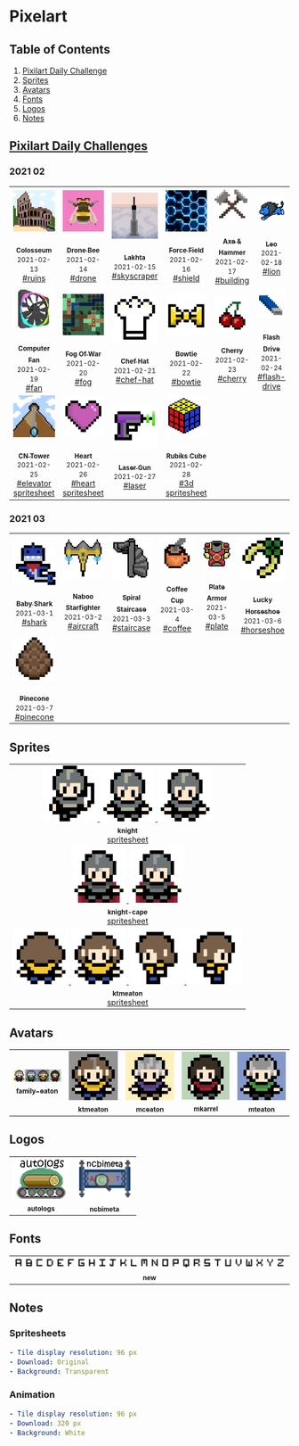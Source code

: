 # Pixelart

## Table of Contents

1. [Pixilart Daily Challenge](https://github.com/ktmeaton/pixelart#pixilart-daily-challenge)
2. [Sprites](https://github.com/ktmeaton/pixelart#sprites)
3. [Avatars](https://github.com/ktmeaton/pixelart#avatars)
4. [Fonts](https://github.com/ktmeaton/pixelart#fonts)
5. [Logos](https://github.com/ktmeaton/pixelart#logos)
6. [Notes](https://github.com/ktmeaton/pixelart#notes)

## [Pixilart Daily Challenges](https://www.pixilart.com/challenges)

### 2021 02

<table>
  <tr>
    <td align='center'>
      <a href='dailies/2021/02/13_ruins_Colosseum.png'>
        <img src='dailies/2021/02/13_ruins_Colosseum.png' width='100px;' alt=''/>
        <br /> 
        <br />
        <sub>
          <b>Colosseum</b>
        </sub>   
      </a>
      <br />
      <small>2021-02-13</small>
      <br />       
      <a href='https://www.pixilart.com/search?term=ruins'>#ruins</a>
    </td>
    <td align='center'>
      <a href='dailies/2021/02/14_drone_Drone-Bee.png'>
        <img src='dailies/2021/02/14_drone_Drone-Bee.png' width='100px;' alt=''/>
        <br /> 
        <br />
        <sub>
          <b>Drone Bee</b>
        </sub>   
      </a>
      <br />
      <small>2021-02-14</small>
      <br />       
      <a href='https://www.pixilart.com/search?term=drone'>#drone</a>
    </td>
    <td align='center'>
      <a href='dailies/2021/02/15_skyscraper_Lakhta.png'>
        <img src='dailies/2021/02/15_skyscraper_Lakhta.png' width='100px;' alt=''/>
        <br /> 
        <br />
        <sub>
          <b>Lakhta</b>
        </sub>   
      </a>
      <br />
      <small>2021-02-15</small>
      <br />       
      <a href='https://www.pixilart.com/search?term=skyscraper'>#skyscraper</a>
    </td>
    <td align='center'>
      <a href='dailies/2021/02/16_shield_Force-Field.png'>
        <img src='dailies/2021/02/16_shield_Force-Field.png' width='100px;' alt=''/>
        <br /> 
        <br />
        <sub>
          <b>Force Field</b>
        </sub>   
      </a>
      <br />
      <small>2021-02-16</small>
      <br />       
      <a href='https://www.pixilart.com/search?term=shield'>#shield</a>
    </td>
    <td align='center'>
      <a href='dailies/2021/02/17_building_Axe-&-Hammer_96px.png'>
        <img src='dailies/2021/02/17_building_Axe-&-Hammer_96px.png' width='100px;' alt=''/>
        <br /> 
        <br />
        <sub>
          <b>Axe & Hammer</b>
        </sub>   
      </a>
      <br />
      <small>2021-02-17</small>
      <br />       
      <a href='https://www.pixilart.com/search?term=building'>#building</a>
    </td>
    <td align='center'>
      <a href='dailies/2021/02/18_lion_Leo.png'>
        <img src='dailies/2021/02/18_lion_Leo.png' width='100px;' alt=''/>
        <br /> 
        <br />
        <sub>
          <b>Leo</b>
        </sub>   
      </a>
      <br />
      <small>2021-02-18</small>
      <br />       
      <a href='https://www.pixilart.com/search?term=lion'>#lion</a>
    </td>
  </tr
  <tr>
    <td align='center'>
      <a href='dailies/2021/02/19_fan_Computer-Fan.png'>
        <img src='dailies/2021/02/19_fan_Computer-Fan.png' width='100px;' alt=''/>
        <br /> 
        <br />
        <sub>
          <b>Computer Fan</b>
        </sub>   
      </a>
      <br />
      <small>2021-02-19</small>
      <br />       
      <a href='https://www.pixilart.com/search?term=fan'>#fan</a>
    </td>
    <td align='center'>
      <a href='dailies/2021/02/20_fog_Fog-Of-War.png'>
        <img src='dailies/2021/02/20_fog_Fog-Of-War.png' width='100px;' alt=''/>
        <br /> 
        <br />
        <sub>
          <b>Fog Of War</b>
        </sub>   
      </a>
      <br />
      <small>2021-02-20</small>
      <br />       
      <a href='https://www.pixilart.com/search?term=fog'>#fog</a>
    </td>
    <td align='center'>
      <a href='dailies/2021/02/21_chef-hat_Chef-Hat_96px.png'>
        <img src='dailies/2021/02/21_chef-hat_Chef-Hat_96px.png' width='100px;' alt=''/>
        <br /> 
        <br />
        <sub>
          <b>Chef Hat</b>
        </sub>   
      </a>
      <br />
      <small>2021-02-21</small>
      <br />       
      <a href='https://www.pixilart.com/search?term=chef-hat'>#chef-hat</a>
    </td>
    <td align='center'>
      <a href='dailies/2021/02/22_bowtie_Bowtie_96px.png'>
        <img src='dailies/2021/02/22_bowtie_Bowtie_96px.png' width='100px;' alt=''/>
        <br /> 
        <br />
        <sub>
          <b>Bowtie</b>
        </sub>   
      </a>
      <br />
      <small>2021-02-22</small>
      <br />       
      <a href='https://www.pixilart.com/search?term=bowtie'>#bowtie</a>
    </td>
    <td align='center'>
      <a href='dailies/2021/02/23_cherry_Cherry_96px.png'>
        <img src='dailies/2021/02/23_cherry_Cherry_96px.png' width='100px;' alt=''/>
        <br /> 
        <br />
        <sub>
          <b>Cherry</b>
        </sub>   
      </a>
      <br />
      <small>2021-02-23</small>
      <br />       
      <a href='https://www.pixilart.com/search?term=cherry'>#cherry</a>
    </td>
    <td align='center'>
      <a href='dailies/2021/02/24_flash-drive_Flash-Drive_96px.png'>
        <img src='dailies/2021/02/24_flash-drive_Flash-Drive_96px.png' width='100px;' alt=''/>
        <br /> 
        <br />
        <sub>
          <b>Flash Drive</b>
        </sub>   
      </a>
      <br />
      <small>2021-02-24</small>
      <br />       
      <a href='https://www.pixilart.com/search?term=flash-drive'>#flash-drive</a>
    </td>
  </tr
  <tr>
    <td align='center'>
      <a href='dailies/2021/02/25_elevator_CN-Tower.gif'>
        <img src='dailies/2021/02/25_elevator_CN-Tower.gif' width='100px;' alt=''/>
        <br /> 
        <br />
        <sub>
          <b>CN Tower</b>
        </sub>   
      </a>
      <br />
      <small>2021-02-25</small>
      <br />       
      <a href='https://www.pixilart.com/search?term=elevator'>#elevator</a>
	<br />
        <a href='dailies/2021/02/25/25_elevator_CN-Tower_spritesheet.png'>spritesheet</a>
    </td>
    <td align='center'>
      <a href='dailies/2021/02/26_heart_Heart.gif'>
        <img src='dailies/2021/02/26_heart_Heart.gif' width='100px;' alt=''/>
        <br /> 
        <br />
        <sub>
          <b>Heart</b>
        </sub>   
      </a>
      <br />
      <small>2021-02-26</small>
      <br />       
      <a href='https://www.pixilart.com/search?term=heart'>#heart</a>
	<br />
        <a href='dailies/2021/02/26/26_heart_Heart_spritesheet.png'>spritesheet</a>
    </td>
    <td align='center'>
      <a href='dailies/2021/02/27_laser_Laser-Gun_96px.png'>
        <img src='dailies/2021/02/27_laser_Laser-Gun_96px.png' width='100px;' alt=''/>
        <br /> 
        <br />
        <sub>
          <b>Laser Gun</b>
        </sub>   
      </a>
      <br />
      <small>2021-02-27</small>
      <br />       
      <a href='https://www.pixilart.com/search?term=laser'>#laser</a>
    </td>
    <td align='center'>
      <a href='dailies/2021/02/28_3d_Rubiks-Cube.gif'>
        <img src='dailies/2021/02/28_3d_Rubiks-Cube.gif' width='100px;' alt=''/>
        <br /> 
        <br />
        <sub>
          <b>Rubiks Cube</b>
        </sub>   
      </a>
      <br />
      <small>2021-02-28</small>
      <br />       
      <a href='https://www.pixilart.com/search?term=3d'>#3d</a>
	<br />
        <a href='dailies/2021/02/28/28_3d_Rubiks-Cube_spritesheet.png'>spritesheet</a>
    </td>
  </tr>
</table>

### 2021 03

<table>
  <tr>
    <td align='center'>
      <a href='dailies/2021/03/1_shark_Baby-Shark_96px.png'>
        <img src='dailies/2021/03/1_shark_Baby-Shark_96px.png' width='100px;' alt=''/>
        <br /> 
        <br />
        <sub>
          <b>Baby Shark</b>
        </sub>   
      </a>
      <br />
      <small>2021-03-1</small>
      <br />       
      <a href='https://www.pixilart.com/search?term=shark'>#shark</a>
    </td>
    <td align='center'>
      <a href='dailies/2021/03/2_aircraft_Naboo-Starfighter_96px.png'>
        <img src='dailies/2021/03/2_aircraft_Naboo-Starfighter_96px.png' width='100px;' alt=''/>
        <br /> 
        <br />
        <sub>
          <b>Naboo Starfighter</b>
        </sub>   
      </a>
      <br />
      <small>2021-03-2</small>
      <br />       
      <a href='https://www.pixilart.com/search?term=aircraft'>#aircraft</a>
    </td>
    <td align='center'>
      <a href='dailies/2021/03/3_staircase_Spiral-Staircase_96px.png'>
        <img src='dailies/2021/03/3_staircase_Spiral-Staircase_96px.png' width='100px;' alt=''/>
        <br /> 
        <br />
        <sub>
          <b>Spiral Staircase</b>
        </sub>   
      </a>
      <br />
      <small>2021-03-3</small>
      <br />       
      <a href='https://www.pixilart.com/search?term=staircase'>#staircase</a>
    </td>
    <td align='center'>
      <a href='dailies/2021/03/4_coffee_Coffee-Cup_96px.png'>
        <img src='dailies/2021/03/4_coffee_Coffee-Cup_96px.png' width='100px;' alt=''/>
        <br /> 
        <br />
        <sub>
          <b>Coffee Cup</b>
        </sub>   
      </a>
      <br />
      <small>2021-03-4</small>
      <br />       
      <a href='https://www.pixilart.com/search?term=coffee'>#coffee</a>
    </td>
    <td align='center'>
      <a href='dailies/2021/03/5_plate_Plate-Armor_96px.png'>
        <img src='dailies/2021/03/5_plate_Plate-Armor_96px.png' width='100px;' alt=''/>
        <br /> 
        <br />
        <sub>
          <b>Plate Armor</b>
        </sub>   
      </a>
      <br />
      <small>2021-03-5</small>
      <br />       
      <a href='https://www.pixilart.com/search?term=plate'>#plate</a>
    </td>
    <td align='center'>
      <a href='dailies/2021/03/6_horseshoe_Lucky-Horseshoe_96px.png'>
        <img src='dailies/2021/03/6_horseshoe_Lucky-Horseshoe_96px.png' width='100px;' alt=''/>
        <br /> 
        <br />
        <sub>
          <b>Lucky Horseshoe</b>
        </sub>   
      </a>
      <br />
      <small>2021-03-6</small>
      <br />       
      <a href='https://www.pixilart.com/search?term=horseshoe'>#horseshoe</a>
    </td>
  </tr
  <tr>
    <td align='center'>
      <a href='dailies/2021/03/7_pinecone_Pinecone_96px.png'>
        <img src='dailies/2021/03/7_pinecone_Pinecone_96px.png' width='100px;' alt=''/>
        <br /> 
        <br />
        <sub>
          <b>Pinecone</b>
        </sub>   
      </a>
      <br />
      <small>2021-03-7</small>
      <br />       
      <a href='https://www.pixilart.com/search?term=pinecone'>#pinecone</a>
    </td>
  </tr>
</table>

## Sprites

<table>
  <tr>
    <td align='center'>
      <a href='sprites/knight/knight_spritesheet.png'>
        <a href='sprites/knight/knight_cut.gif'>
                <img src='sprites/knight/knight_cut.gif' width='100px;' alt=''/> 
            </a>
        <a href='sprites/knight/knight_run.gif'>
                <img src='sprites/knight/knight_run.gif' width='100px;' alt=''/> 
            </a>
        <a href='sprites/knight/knight_stab.gif'>
                <img src='sprites/knight/knight_stab.gif' width='100px;' alt=''/> 
            </a>
        <br />
            <sub>
              <b>knight</b>
            </sub>
        </a>
        <br />
        <a href='sprites/knight/knight_spritesheet.png'>spritesheet</a> 
    </td>
  </tr>
  <tr>
    <td align='center'>
      <a href='sprites/knight-cape/knight-cape_spritesheet.png'>
        <a href='sprites/knight-cape/knight-cape_cut.gif'>
                <img src='sprites/knight-cape/knight-cape_cut.gif' width='100px;' alt=''/> 
            </a>
        <a href='sprites/knight-cape/knight-cape_run.gif'>
                <img src='sprites/knight-cape/knight-cape_run.gif' width='100px;' alt=''/> 
            </a>
        <br />
            <sub>
              <b>knight-cape</b>
            </sub>
        </a>
        <br />
        <a href='sprites/knight-cape/knight-cape_spritesheet.png'>spritesheet</a> 
    </td>
  </tr>
  <tr>
    <td align='center'>
      <a href='sprites/ktmeaton/ktmeaton_spritesheet.png'>
        <a href='sprites/ktmeaton/ktmeaton_walk-back.gif'>
                <img src='sprites/ktmeaton/ktmeaton_walk-back.gif' width='100px;' alt=''/> 
            </a>
        <a href='sprites/ktmeaton/ktmeaton_walk-front.gif'>
                <img src='sprites/ktmeaton/ktmeaton_walk-front.gif' width='100px;' alt=''/> 
            </a>
        <a href='sprites/ktmeaton/ktmeaton_walk-left.gif'>
                <img src='sprites/ktmeaton/ktmeaton_walk-left.gif' width='100px;' alt=''/> 
            </a>
        <a href='sprites/ktmeaton/ktmeaton_walk-right.gif'>
                <img src='sprites/ktmeaton/ktmeaton_walk-right.gif' width='100px;' alt=''/> 
            </a>
        <br />
            <sub>
              <b>ktmeaton</b>
            </sub>
        </a>
        <br />
        <a href='sprites/ktmeaton/ktmeaton_spritesheet.png'>spritesheet</a> 
    </td>
  </tr>
</table>

## Avatars

<table>
  <tr>
    <td align='center'>
        <a href='avatars/family-eaton/family-eaton_96px.png'>
            <img src='avatars/family-eaton/family-eaton_96px.png' width='100px;' alt=''/>
            <br />
            <sub>
                <b>family-eaton</b>
            </sub>
        </a>
    </td>
    <td align='center'>
        <a href='avatars/ktmeaton/ktmeaton_96px.png'>
            <img src='avatars/ktmeaton/ktmeaton_96px.png' width='100px;' alt=''/>
            <br />
            <sub>
                <b>ktmeaton</b>
            </sub>
        </a>
    </td>
    <td align='center'>
        <a href='avatars/mceaton/mceaton_96px.png'>
            <img src='avatars/mceaton/mceaton_96px.png' width='100px;' alt=''/>
            <br />
            <sub>
                <b>mceaton</b>
            </sub>
        </a>
    </td>
    <td align='center'>
        <a href='avatars/mkarrel/mkarrel_96px.png'>
            <img src='avatars/mkarrel/mkarrel_96px.png' width='100px;' alt=''/>
            <br />
            <sub>
                <b>mkarrel</b>
            </sub>
        </a>
    </td>
    <td align='center'>
        <a href='avatars/mteaton/mteaton_96px.png'>
            <img src='avatars/mteaton/mteaton_96px.png' width='100px;' alt=''/>
            <br />
            <sub>
                <b>mteaton</b>
            </sub>
        </a>
    </td>
  </tr>
</table>

## Logos

<table>
  <tr>
    <td align='center'>
        <a href='logos/autologs/autologs.png'>
            <img src='logos/autologs/autologs.png' width='100px;' alt=''/>
            <br />
            <sub>
                <b>autologs</b>
            </sub>
        </a>
    </td>
    <td align='center'>
        <a href='logos/ncbimeta/ncbimeta.png'>
            <img src='logos/ncbimeta/ncbimeta.png' width='100px;' alt=''/>
            <br />
            <sub>
                <b>ncbimeta</b>
            </sub>
        </a>
    </td>
  </tr>
</table>

## Fonts

<table>
  <tr>
    <td align='center'>
        <a href='fonts/new/new.png'>
            <img src='fonts/new/new.png' width='700px;' alt=''/>
            <br />
            <sub>
                <b>new</b>
            </sub>
        </a>
    </td>
  </tr>
</table>

## Notes

### Spritesheets

```yaml
- Tile display resolution: 96 px
- Download: Original
- Background: Transparent
```
### Animation

```yaml
- Tile display resolution: 96 px
- Download: 320 px
- Background: White
```

